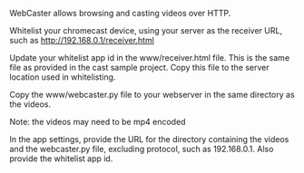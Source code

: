 WebCaster allows browsing and casting videos over HTTP.

Whitelist your chromecast device, using your server as the receiver URL,
 such as http://192.168.0.1/receiver.html

Update your whitelist app id in the www/receiver.html file. This is the same file as
 provided in the cast sample project. Copy this file to the server location used in
 whitelisting.

Copy the www/webcaster.py file to your webserver in the same directory as the videos.

Note: the videos may need to be mp4 encoded

In the app settings, provide the URL for the directory containing the videos and the
 webcaster.py file, excluding protocol, such as 192.168.0.1. Also provide the
 whitelist app id.

